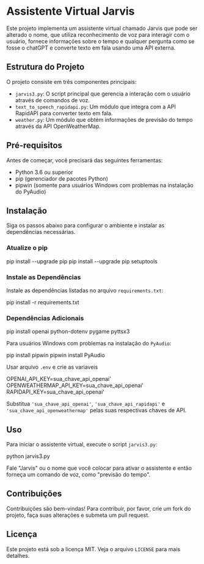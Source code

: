 # Assistente Virtual Jarvis

Este projeto implementa um assistente virtual chamado Jarvis que pode ser alterado o nome, que utiliza reconhecimento de voz para interagir com o usuário, fornece informações sobre o tempo e qualquer pergunta como se fosse o chatGPT e converte texto em fala usando uma API externa.

## Estrutura do Projeto

O projeto consiste em três componentes principais:

- `jarvis3.py`: O script principal que gerencia a interação com o usuário através de comandos de voz.
- `text_to_speech_rapidapi.py`: Um módulo que integra com a API RapidAPI para converter texto em fala.
- `weather.py`: Um módulo que obtém informações de previsão do tempo através da API OpenWeatherMap.

## Pré-requisitos

Antes de começar, você precisará das seguintes ferramentas:

- Python 3.6 ou superior
- pip (gerenciador de pacotes Python)
- pipwin (somente para usuários Windows com problemas na instalação do PyAudio)

## Instalação

Siga os passos abaixo para configurar o ambiente e instalar as dependências necessárias.

### Atualize o pip

pip install --upgrade pip
pip install --upgrade pip setuptools 

### Instale as Dependências

Instale as dependências listadas no arquivo `requirements.txt`:

pip install -r requirements.txt


### Dependências Adicionais

pip install openai python-dotenv pygame pyttsx3

Para usuários Windows com problemas na instalação do `PyAudio`:

pip install pipwin
pipwin install PyAudio

Usar arquivo `.env` e crie as variaveis

OPENAI_API_KEY=sua_chave_api_openai'  
OPENWEATHERMAP_API_KEY=sua_chave_api_openai'  
RAPIDAPI_KEY=sua_chave_api_openai'  


Substitua `'sua_chave_api_openai'`, `'sua_chave_api_rapidapi'` e `'sua_chave_api_openweathermap'` pelas suas respectivas chaves de API.

## Uso

Para iniciar o assistente virtual, execute o script `jarvis3.py`:

python jarvis3.py


Fale "Jarvis" ou o nome que você colocar para ativar o assistente e então forneça um comando de voz, como "previsão do tempo".

## Contribuições

Contribuições são bem-vindas! Para contribuir, por favor, crie um fork do projeto, faça suas alterações e submeta um pull request.

## Licença

Este projeto está sob a licença MIT. Veja o arquivo `LICENSE` para mais detalhes.


